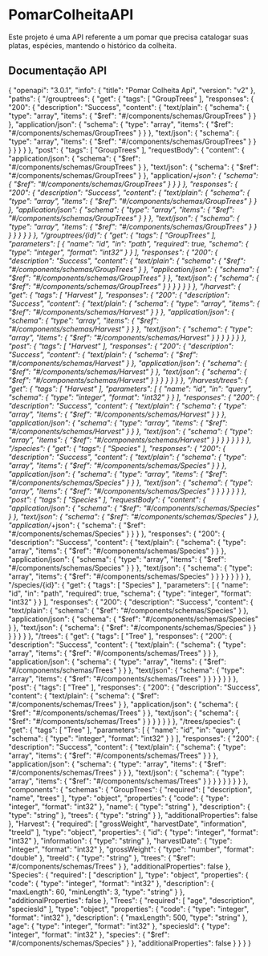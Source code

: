 # PomarColheitaAPI

 Este projeto é uma API referente a um pomar que precisa catalogar suas platas, espécies, mantendo o histórico da colheita.

## Documentação API


{
    "openapi": "3.0.1",
    "info": {
        "title": "Pomar Colheita Api",
        "version": "v2"
    },
    "paths": {
        "/grouptrees": {
            "get": {
                "tags": [
                    "GroupTrees"
                ],
                "responses": {
                    "200": {
                        "description": "Success",
                        "content": {
                            "text/plain": {
                                "schema": {
                                    "type": "array",
                                    "items": {
                                        "$ref": "#/components/schemas/GroupTrees"
                                    }
                                }
                            },
                            "application/json": {
                                "schema": {
                                    "type": "array",
                                    "items": {
                                        "$ref": "#/components/schemas/GroupTrees"
                                    }
                                }
                            },
                            "text/json": {
                                "schema": {
                                    "type": "array",
                                    "items": {
                                        "$ref": "#/components/schemas/GroupTrees"
                                    }
                                }
                            }
                        }
                    }
                }
            },
            "post": {
                "tags": [
                    "GroupTrees"
                ],
                "requestBody": {
                    "content": {
                        "application/json": {
                            "schema": {
                                "$ref": "#/components/schemas/GroupTrees"
                            }
                        },
                        "text/json": {
                            "schema": {
                                "$ref": "#/components/schemas/GroupTrees"
                            }
                        },
                        "application/*+json": {
                            "schema": {
                                "$ref": "#/components/schemas/GroupTrees"
                            }
                        }
                    }
                },
                "responses": {
                    "200": {
                        "description": "Success",
                        "content": {
                            "text/plain": {
                                "schema": {
                                    "type": "array",
                                    "items": {
                                        "$ref": "#/components/schemas/GroupTrees"
                                    }
                                }
                            },
                            "application/json": {
                                "schema": {
                                    "type": "array",
                                    "items": {
                                        "$ref": "#/components/schemas/GroupTrees"
                                    }
                                }
                            },
                            "text/json": {
                                "schema": {
                                    "type": "array",
                                    "items": {
                                        "$ref": "#/components/schemas/GroupTrees"
                                    }
                                }
                            }
                        }
                    }
                }
            }
        },
        "/grouptrees/{id}": {
            "get": {
                "tags": [
                    "GroupTrees"
                ],
                "parameters": [
                    {
                        "name": "id",
                        "in": "path",
                        "required": true,
                        "schema": {
                            "type": "integer",
                            "format": "int32"
                        }
                    }
                ],
                "responses": {
                    "200": {
                        "description": "Success",
                        "content": {
                            "text/plain": {
                                "schema": {
                                    "$ref": "#/components/schemas/GroupTrees"
                                }
                            },
                            "application/json": {
                                "schema": {
                                    "$ref": "#/components/schemas/GroupTrees"
                                }
                            },
                            "text/json": {
                                "schema": {
                                    "$ref": "#/components/schemas/GroupTrees"
                                }
                            }
                        }
                    }
                }
            }
        },
        "/harvest": {
            "get": {
                "tags": [
                    "Harvest"
                ],
                "responses": {
                    "200": {
                        "description": "Success",
                        "content": {
                            "text/plain": {
                                "schema": {
                                    "type": "array",
                                    "items": {
                                        "$ref": "#/components/schemas/Harvest"
                                    }
                                }
                            },
                            "application/json": {
                                "schema": {
                                    "type": "array",
                                    "items": {
                                        "$ref": "#/components/schemas/Harvest"
                                    }
                                }
                            },
                            "text/json": {
                                "schema": {
                                    "type": "array",
                                    "items": {
                                        "$ref": "#/components/schemas/Harvest"
                                    }
                                }
                            }
                        }
                    }
                }
            },
            "post": {
                "tags": [
                    "Harvest"
                ],
                "responses": {
                    "200": {
                        "description": "Success",
                        "content": {
                            "text/plain": {
                                "schema": {
                                    "$ref": "#/components/schemas/Harvest"
                                }
                            },
                            "application/json": {
                                "schema": {
                                    "$ref": "#/components/schemas/Harvest"
                                }
                            },
                            "text/json": {
                                "schema": {
                                    "$ref": "#/components/schemas/Harvest"
                                }
                            }
                        }
                    }
                }
            }
        },
        "/harvest/trees": {
            "get": {
                "tags": [
                    "Harvest"
                ],
                "parameters": [
                    {
                        "name": "id",
                        "in": "query",
                        "schema": {
                            "type": "integer",
                            "format": "int32"
                        }
                    }
                ],
                "responses": {
                    "200": {
                        "description": "Success",
                        "content": {
                            "text/plain": {
                                "schema": {
                                    "type": "array",
                                    "items": {
                                        "$ref": "#/components/schemas/Harvest"
                                    }
                                }
                            },
                            "application/json": {
                                "schema": {
                                    "type": "array",
                                    "items": {
                                        "$ref": "#/components/schemas/Harvest"
                                    }
                                }
                            },
                            "text/json": {
                                "schema": {
                                    "type": "array",
                                    "items": {
                                        "$ref": "#/components/schemas/Harvest"
                                    }
                                }
                            }
                        }
                    }
                }
            }
        },
        "/species": {
            "get": {
                "tags": [
                    "Species"
                ],
                "responses": {
                    "200": {
                        "description": "Success",
                        "content": {
                            "text/plain": {
                                "schema": {
                                    "type": "array",
                                    "items": {
                                        "$ref": "#/components/schemas/Species"
                                    }
                                }
                            },
                            "application/json": {
                                "schema": {
                                    "type": "array",
                                    "items": {
                                        "$ref": "#/components/schemas/Species"
                                    }
                                }
                            },
                            "text/json": {
                                "schema": {
                                    "type": "array",
                                    "items": {
                                        "$ref": "#/components/schemas/Species"
                                    }
                                }
                            }
                        }
                    }
                }
            },
            "post": {
                "tags": [
                    "Species"
                ],
                "requestBody": {
                    "content": {
                        "application/json": {
                            "schema": {
                                "$ref": "#/components/schemas/Species"
                            }
                        },
                        "text/json": {
                            "schema": {
                                "$ref": "#/components/schemas/Species"
                            }
                        },
                        "application/*+json": {
                            "schema": {
                                "$ref": "#/components/schemas/Species"
                            }
                        }
                    }
                },
                "responses": {
                    "200": {
                        "description": "Success",
                        "content": {
                            "text/plain": {
                                "schema": {
                                    "type": "array",
                                    "items": {
                                        "$ref": "#/components/schemas/Species"
                                    }
                                }
                            },
                            "application/json": {
                                "schema": {
                                    "type": "array",
                                    "items": {
                                        "$ref": "#/components/schemas/Species"
                                    }
                                }
                            },
                            "text/json": {
                                "schema": {
                                    "type": "array",
                                    "items": {
                                        "$ref": "#/components/schemas/Species"
                                    }
                                }
                            }
                        }
                    }
                }
            }
        },
        "/species/{id}": {
            "get": {
                "tags": [
                    "Species"
                ],
                "parameters": [
                    {
                        "name": "id",
                        "in": "path",
                        "required": true,
                        "schema": {
                            "type": "integer",
                            "format": "int32"
                        }
                    }
                ],
                "responses": {
                    "200": {
                        "description": "Success",
                        "content": {
                            "text/plain": {
                                "schema": {
                                    "$ref": "#/components/schemas/Species"
                                }
                            },
                            "application/json": {
                                "schema": {
                                    "$ref": "#/components/schemas/Species"
                                }
                            },
                            "text/json": {
                                "schema": {
                                    "$ref": "#/components/schemas/Species"
                                }
                            }
                        }
                    }
                }
            }
        },
        "/trees": {
            "get": {
                "tags": [
                    "Tree"
                ],
                "responses": {
                    "200": {
                        "description": "Success",
                        "content": {
                            "text/plain": {
                                "schema": {
                                    "type": "array",
                                    "items": {
                                        "$ref": "#/components/schemas/Trees"
                                    }
                                }
                            },
                            "application/json": {
                                "schema": {
                                    "type": "array",
                                    "items": {
                                        "$ref": "#/components/schemas/Trees"
                                    }
                                }
                            },
                            "text/json": {
                                "schema": {
                                    "type": "array",
                                    "items": {
                                        "$ref": "#/components/schemas/Trees"
                                    }
                                }
                            }
                        }
                    }
                }
            },
            "post": {
                "tags": [
                    "Tree"
                ],
                "responses": {
                    "200": {
                        "description": "Success",
                        "content": {
                            "text/plain": {
                                "schema": {
                                    "$ref": "#/components/schemas/Trees"
                                }
                            },
                            "application/json": {
                                "schema": {
                                    "$ref": "#/components/schemas/Trees"
                                }
                            },
                            "text/json": {
                                "schema": {
                                    "$ref": "#/components/schemas/Trees"
                                }
                            }
                        }
                    }
                }
            }
        },
        "/trees/species": {
            "get": {
                "tags": [
                    "Tree"
                ],
                "parameters": [
                    {
                        "name": "id",
                        "in": "query",
                        "schema": {
                            "type": "integer",
                            "format": "int32"
                        }
                    }
                ],
                "responses": {
                    "200": {
                        "description": "Success",
                        "content": {
                            "text/plain": {
                                "schema": {
                                    "type": "array",
                                    "items": {
                                        "$ref": "#/components/schemas/Trees"
                                    }
                                }
                            },
                            "application/json": {
                                "schema": {
                                    "type": "array",
                                    "items": {
                                        "$ref": "#/components/schemas/Trees"
                                    }
                                }
                            },
                            "text/json": {
                                "schema": {
                                    "type": "array",
                                    "items": {
                                        "$ref": "#/components/schemas/Trees"
                                    }
                                }
                            }
                        }
                    }
                }
            }
        }
    },
    "components": {
        "schemas": {
            "GroupTrees": {
                "required": [
                    "description",
                    "name",
                    "trees"
                ],
                "type": "object",
                "properties": {
                    "code": {
                        "type": "integer",
                        "format": "int32"
                    },
                    "name": {
                        "type": "string"
                    },
                    "description": {
                        "type": "string"
                    },
                    "trees": {
                        "type": "string"
                    }
                },
                "additionalProperties": false
            },
            "Harvest": {
                "required": [
                    "grossWeight",
                    "harvestDate",
                    "information",
                    "treeId"
                ],
                "type": "object",
                "properties": {
                    "id": {
                        "type": "integer",
                        "format": "int32"
                    },
                    "information": {
                        "type": "string"
                    },
                    "harvestDate": {
                        "type": "integer",
                        "format": "int32"
                    },
                    "grossWeight": {
                        "type": "number",
                        "format": "double"
                    },
                    "treeId": {
                        "type": "string"
                    },
                    "trees": {
                        "$ref": "#/components/schemas/Trees"
                    }
                },
                "additionalProperties": false
            },
            "Species": {
                "required": [
                    "description"
                ],
                "type": "object",
                "properties": {
                    "code": {
                        "type": "integer",
                        "format": "int32"
                    },
                    "description": {
                        "maxLength": 60,
                        "minLength": 3,
                        "type": "string"
                    }
                },
                "additionalProperties": false
            },
            "Trees": {
                "required": [
                    "age",
                    "description",
                    "speciesId"
                ],
                "type": "object",
                "properties": {
                    "code": {
                        "type": "integer",
                        "format": "int32"
                    },
                    "description": {
                        "maxLength": 500,
                        "type": "string"
                    },
                    "age": {
                        "type": "integer",
                        "format": "int32"
                    },
                    "speciesId": {
                        "type": "integer",
                        "format": "int32"
                    },
                    "species": {
                        "$ref": "#/components/schemas/Species"
                    }
                },
                "additionalProperties": false
            }
        }
    }
}
